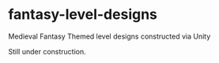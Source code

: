 # fantasy-level-designs
Medieval Fantasy Themed level designs constructed via Unity


Still under construction.
